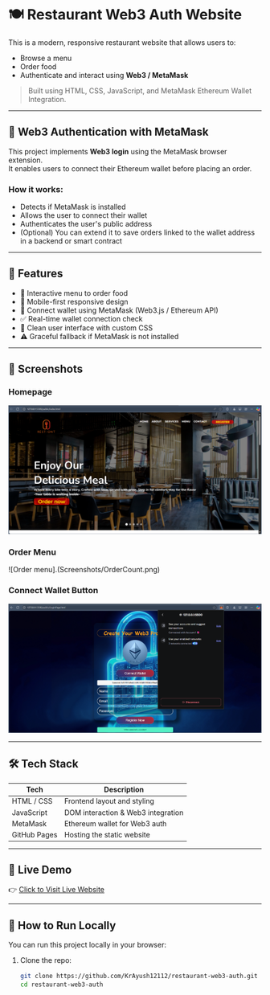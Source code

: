 # 🍽️ Restaurant Web3 Auth Website

This is a modern, responsive restaurant website that allows users to:

- Browse a menu
- Order food
- Authenticate and interact using **Web3 / MetaMask**

> Built using HTML, CSS, JavaScript, and MetaMask Ethereum Wallet Integration.

---

## 🔐 Web3 Authentication with MetaMask

This project implements **Web3 login** using the MetaMask browser extension.  
It enables users to connect their Ethereum wallet before placing an order.

### How it works:

- Detects if MetaMask is installed
- Allows the user to connect their wallet
- Authenticates the user's public address
- (Optional) You can extend it to save orders linked to the wallet address in a backend or smart contract

---

## 🧩 Features

- 🍕 Interactive menu to order food
- 📱 Mobile-first responsive design
- 🔐 Connect wallet using MetaMask (Web3.js / Ethereum API)
- ✅ Real-time wallet connection check
- 🎨 Clean user interface with custom CSS
- ⚠️ Graceful fallback if MetaMask is not installed

---

## 📸 Screenshots

### Homepage  
![Homepage](Screenshots/homepage.png)

### Order Menu 
![Order menu].(Screenshots/OrderCount.png)

### Connect Wallet Button  
![Connect Wallet](Screenshots/WalletConnected.png)


---

## 🛠️ Tech Stack

| Tech        | Description                        |
|-------------|------------------------------------|
| HTML / CSS  | Frontend layout and styling        |
| JavaScript  | DOM interaction & Web3 integration |
| MetaMask    | Ethereum wallet for Web3 auth      |
| GitHub Pages| Hosting the static website         |

---

## 🚀 Live Demo

👉 [Click to Visit Live Website](https://krayush12112.github.io/restaurant-web3-auth/)

---

## 🧪 How to Run Locally

You can run this project locally in your browser:

1. Clone the repo:
   ```bash
   git clone https://github.com/KrAyush12112/restaurant-web3-auth.git
   cd restaurant-web3-auth
